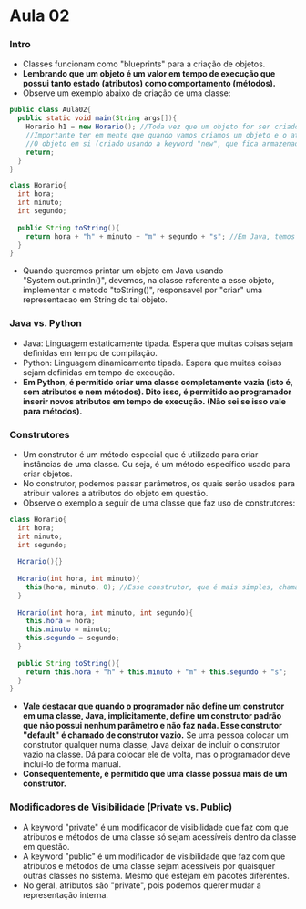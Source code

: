 # Aula 02

### Intro
* Classes funcionam como "blueprints" para a criação de objetos.
* __Lembrando que um objeto é um valor em tempo de execução que possui tanto estado (atributos) como comportamento (métodos).__
* Observe um exemplo abaixo de criação de uma classe:
```java
public class Aula02{
  public static void main(String args[]){
    Horario h1 = new Horario(); //Toda vez que um objeto for ser criado em Java, devemos usar a keyword "new".
    //Importante ter em mente que quando vamos criamos um objeto e o atribuimos, como foi feito acima, estamos na verdade criando duas variaveis.
    //O objeto em si (criado usando a keyword "new", que fica armazenado na heap. E um ponteiro implicito h1, que ta armazenado na stack/pilha e que aponta para esse objeto presente na heap.
    return;
  }
}

class Horario{
  int hora;
  int minuto;
  int segundo;
  
  public String toString(){
    return hora + "h" + minuto + "m" + segundo + "s"; //Em Java, temos que quando concatenamos alguma coisa com String, esse "alguma coisa" vira uma String.
  }
}
```
* Quando queremos printar um objeto em Java usando "System.out.println()", devemos, na classe referente a esse objeto, implementar o metodo "toString()", responsavel por "criar" uma representacao em String do tal objeto.

### Java vs. Python
* Java: Linguagem estaticamente tipada. Espera que muitas coisas sejam definidas em tempo de compilação.
* Python: Linguagem dinamicamente tipada. Espera que muitas coisas sejam definidas em tempo de execução.
* __Em Python, é permitido criar uma classe completamente vazia (isto é, sem atributos e nem métodos). Dito isso, é permitido ao programador inserir novos atributos em tempo de execução. (Não sei se isso vale para métodos).__

### Construtores
* Um construtor é um método especial que é utilizado para criar instâncias de uma classe. Ou seja, é um método específico usado para criar objetos.
* No construtor, podemos passar parâmetros, os quais serão usados para atribuir valores a atributos do objeto em questão.
* Observe o exemplo a seguir de uma classe que faz uso de construtores:
```java
class Horario{
  int hora;
  int minuto;
  int segundo;
  
  Horario(){}
  
  Horario(int hora, int minuto){
    this(hora, minuto, 0); //Esse construtor, que é mais simples, chama o construtor mais complexo (que também é mais flexível).
  }
  
  Horario(int hora, int minuto, int segundo){
    this.hora = hora;
    this.minuto = minuto;
    this.segundo = segundo;
  }
  
  public String toString(){
    return this.hora + "h" + this.minuto + "m" + this.segundo + "s";
  }
}
```
* __Vale destacar que quando o programador não define um construtor em uma classe, Java, implicitamente, define um construtor padrão que não possui nenhum parâmetro e não faz nada. Esse construtor "default" é chamado de construtor vazio.__ Se uma pessoa colocar um construtor qualquer numa classe, Java deixar de incluir o construtor vazio na classe. Dá para colocar ele de volta, mas o programador deve incluí-lo de forma manual.
* __Consequentemente, é permitido que uma classe possua mais de um construtor.__

### Modificadores de Visibilidade (Private vs. Public)
* A keyword "private" é um modificador de visibilidade que faz com que atributos e métodos de uma classe só sejam acessíveis dentro da classe em questão.
* A keyword "public" é um modificador de visibilidade que faz com que atributos e métodos de uma classe sejam acessíveis por quaisquer outras classes no sistema. Mesmo que estejam em pacotes diferentes.
* No geral, atributos são "private", pois podemos querer mudar a representação interna. 
